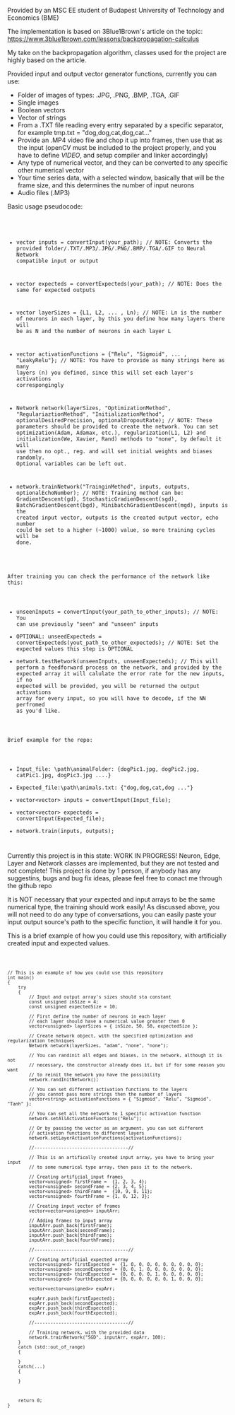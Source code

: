 Provided by an MSC EE student of Budapest University of Technology and Economics (BME)

The implementation is based on 3Blue1Brown's article on the topic: https://www.3blue1brown.com/lessons/backpropagation-calculus 

My take on the backpropagation algorithm, classes used for the project are highly based on the article.

Provided input and output vector generator functions, currently you can use:
 - Folder of images of types: .JPG, .PNG, .BMP, .TGA, .GIF
 - Single images 
 - Boolean vectors
 - Vector of strings
 - From a .TXT file reading every entry separated by a specific separator, for example tmp.txt = "dog,dog,cat,dog,cat..."
 - Provide an .MP4 video file and chop it up into frames, then use that as the input (openCV must be included to the project properly, and you have to define _VIDEO_, and setup compiler and linker accordingly)
 - Any type of numerical vector, and they can be converted to any specific other numerical vector
 - Your time series data, with a selected window, basically that will be the frame size, and this determines the number of input neurons
 - Audio files (.MP3)

Basic usage pseudocode:
<code>

 - vector inputs = convertInput(your_path);	// NOTE: Converts the provided folder/.TXT/.MP3/.JPG/.PNG/.BMP/.TGA/.GIF to Neural Network compatible input or output
 - vector expecteds = convertExpecteds(your_path);	// NOTE: Does the same for expected outputs
 - vector layerSizes = {L1, L2, ... , Ln);		// NOTE: Ln is the number of neurons in each layer, by this you define how many layers there will be as N and the number of neurons in each layer L
 - vector activationFunctions = {"Relu", "Sigmoid", ... , "LeakyRelu"}; // NOTE: You have to provide as many strings here as many layers (n) you defined, since this will set each layer's activations correspongingly

 - Network network(layerSizes, "OptimizationMethod", "RegulariaztionMethod", "InitializationMethod", optionalDesiredPrecision, optionalDropoutRate);	// NOTE: These parameters should be provided to create the network. You can set optimization(Adam, Adamax, etc.), regularization(L1, L2) and initialization(We, Xavier, Rand) methods to "none", by default it will use then no opt., reg. and will set initial weights and biases randomly. Optional variables can be left out.

 - network.trainNetwork("TrainginMethod", inputs, outputs, optionalEchoNumber);	// NOTE: Training method can be: GradientDescent(gd), StochasticGradienDescent(sgd), BatchGradientDescent(bgd), MinibatchGradientDescent(mgd), inputs is the created input vector, outputs is the created output vector, echo number could be set to a higher (~1000) value, so more training cycles will be done.

After training you can check the performance of the network like this:
 - unseenInputs = convertInput(your_path_to_other_inputs);	// NOTE: You can use previously "seen" and "unseen" inputs
 - OPTIONAL: unseedExpecteds = convertExpecteds(yout_path_to_other_expecteds);	// NOTE: Set the expected values this step is OPTIONAL
 - network.testNetwork(unseenInputs, unseenExpecteds);	// This will perform a feedforward process on the network, and provided by the expected array it will calulate the error rate for the new inputs, if no expected will be provided, you will be returned the output activations array for every input, so you will have to decode, if the NN perfromed as you'd like.

 Brief example for the repo:
 - Input_file: \path\animalFolder: {dogPic1.jpg, dogPic2.jpg, catPic1.jpg, dogPic3.jpg ....}
 - Expected_file:\path\animals.txt: {"dog,dog,cat,dog ..."}
 - vector<vector<float>> inputs = convertInput(Input_file);
 - vector<vector<float>> expecteds = convertInput(Expected_file);
 - network.train(inputs, outputs);
   
</code>
 Currently this project is in this state: WORK IN PROGRESS!
 Neuron, Edge, Layer and Network classes are implemented, but 
 they are not tested and not complete!
 This project is done by 1 person, if anybody has any suggestins, bugs
 and bug fix ideas, please feel free to conact me through the github repo

 It is NOT necessary that your expected and input arrays to be the same numerical type, the training should work easily!
 As discussed above, you will not need to do any type of conversations, you can easily paste your input output source's path to the specific  function, it will handle it for you.

 This is a brief example of how you could use this repository, with artificially created input and expected values.

<code>
	
	// This is an example of how you could use this repository
	int main()
	{
		try
		{
			// Input and output array's sizes should sta constant
			const unsigned inSize = 4; 
			const unsigned expectedSize = 10;
	
			// First define the number of neurons in each layer
			// each layer should have a numerical value greater then 0
			vector<unsigned> layerSizes = { inSize, 50, 50, expectedSize };
	
			// Create network object, with the specified optimization and regularization techniques
			Network network(layerSizes, "adam", "none", "none");
	
			// You can randinit all edges and biases, in the network, although it is not
			// necessary, the constructor already does it, but if for some reason you want
			// to reinit the network you have the possibility
			network.randInitNetwork();
	
			// You can set different activation functions to the layers
			// you cannot pass more strings then the number of layers
			vector<string> activationFunctions = { "Sigmoid", "Relu", "Sigmoid", "Tanh" };
	
			// You can set all the network to 1 specific activation function
			network.setAllActivationFunctions("Relu");
	
			// Or by passing the vector as an argument, you can set different
			// activation functions to different layers
			network.setLayerActivationFunctions(activationFunctions);
	
			//-----------------------------------//
	
			// This is an artifically created input array, you have to bring your input 
			// to some numerical type array, then pass it to the network.
	
			// Creating artificial input frames
			vector<unsigned> firstFrame =  {1, 2, 3, 4};
			vector<unsigned> secondFrame = {2, 3, 4, 5};
			vector<unsigned> thirdFrame =  {10, 9, 8, 11};
			vector<unsigned> fourthFrame = {1, 0, 12, 3};
	
			// Creating input vector of frames
			vector<vector<unsigned>> inputArr;
	
			// Adding frames to input array
			inputArr.push_back(firstFrame);
			inputArr.push_back(secondFrame);
			inputArr.push_back(thirdFrame);
			inputArr.push_back(fourthFrame);
	
			//-----------------------------------//
	
			// Creating artificial expected array
			vector<unsigned> firstExpected =  {1, 0, 0, 0, 0, 0, 0, 0, 0, 0};
			vector<unsigned> secondExpected = {0, 0, 1, 0, 0, 0, 0, 0, 0, 0};
			vector<unsigned> thirdExpected =  {0, 0, 0, 0, 1, 0, 0, 0, 0, 0};
			vector<unsigned> fourthExpected = {0, 0, 0, 0, 0, 0, 1, 0, 0, 0};
	
			vector<vector<unsigned>> expArr;
	
			expArr.push_back(firstExpected);
			expArr.push_back(secondExpected);
			expArr.push_back(thirdExpected);
			expArr.push_back(fourthExpected);
	
			//-----------------------------------//
	
			// Training network, with the provided data
			network.trainNetwork("SGD", inputArr, expArr, 100);
		}
		catch (std::out_of_range)
		{
	
		}
		catch(...)
		{
	
		}
	
	
	
		return 0;
	}
 
</code>
